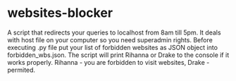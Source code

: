 # websites-blocker
  A script that redirects your queries to localhost from 8am till 5pm. It deals with host file on your computer so you need superadmin rights.
  Before executing .py file put your list of forbidden websites as JSON object into forbidden_wbs.json. The script will print Rihanna or Drake to the console if it works properly. Rihanna - you are forbidden to visit websites, Drake - permited.
  
